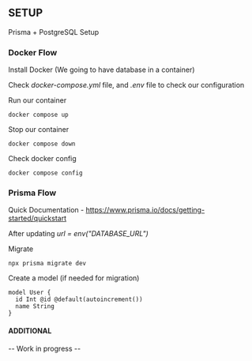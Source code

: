 ## SETUP

Prisma + PostgreSQL Setup

### Docker Flow

Install Docker (We going to have database in a container)

Check _docker-compose.yml_ file, and _.env_ file to
check our configuration

Run our container

```
docker compose up
```

Stop our container

```
docker compose down
```

Check docker config

```
docker compose config
```

### Prisma Flow

Quick Documentation - https://www.prisma.io/docs/getting-started/quickstart

After updating _url = env("DATABASE_URL")_

Migrate

```
npx prisma migrate dev
```

Create a model (if needed for migration)

```
model User {
  id Int @id @default(autoincrement())
  name String
}
```

#### ADDITIONAL

-- Work in progress --
